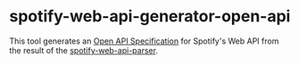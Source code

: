 # spotify-web-api-generator-open-api

This tool generates an [Open API Specification](https://github.com/OAI/OpenAPI-Specification) for Spotify's Web API from the result of the [spotify-web-api-parser](../spotify-web-api-parser/README.md).
